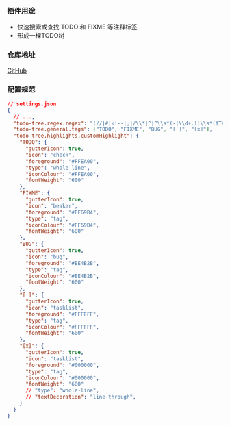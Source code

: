 <!--
 * @LastEditors: Tao Yang
 * @Description: 暂无描述
 * @FilePath: /front-end-project-standards/doc/插件/Todo Tree.md
 * @Date: 2022-06-12 19:39:16
 * @LastEditTime: 2022-06-13 01:04:17
 * @Author: Tao Yang
-->

### 插件用途
- 快速搜索或查找 TODO 和 FIXME 等注释标签
- 形成一棵TODO树

### 仓库地址

[GitHub](https://github.com/Gruntfuggly/todo-tree)

### 配置规范

```json
// settings.json
{
  // ...,
  "todo-tree.regex.regex": "(//|#|<!--|;|/\\*|^|^\\s*(-|\\d+.))\\s*($TAGS)",
  "todo-tree.general.tags": ["TODO", "FIXME", "BUG", "[ ]", "[x]"],
  "todo-tree.highlights.customHighlight": {
    "TODO": {
      "gutterIcon": true,
      "icon": "check",
      "foreground": "#FFEA00",
      "type": "whole-line",
      "iconColour": "#FFEA00",
      "fontWeight": "600"
    },
    "FIXME": {
      "gutterIcon": true,
      "icon": "beaker",
      "foreground": "#FF69B4",
      "type": "tag",
      "iconColour": "#FF69B4",
      "fontWeight": "600"
    },
    "BUG": {
      "gutterIcon": true,
      "icon": "bug",
      "foreground": "#EE4B2B",
      "type": "tag",
      "iconColour": "#EE4B2B",
      "fontWeight": "600"
    },
    "[ ]": {
      "gutterIcon": true,
      "icon": "tasklist",
      "foreground": "#FFFFFF",
      "type": "tag",
      "iconColour": "#FFFFFF",
      "fontWeight": "600"
    },
    "[x]": {
      "gutterIcon": true,
      "icon": "tasklist",
      "foreground": "#000000",
      "type": "tag",
      "iconColour": "#000000",
      "fontWeight": "600"
      // "type": "whole-line",
      // "textDecoration": "line-through",
    }
  }
}
```
